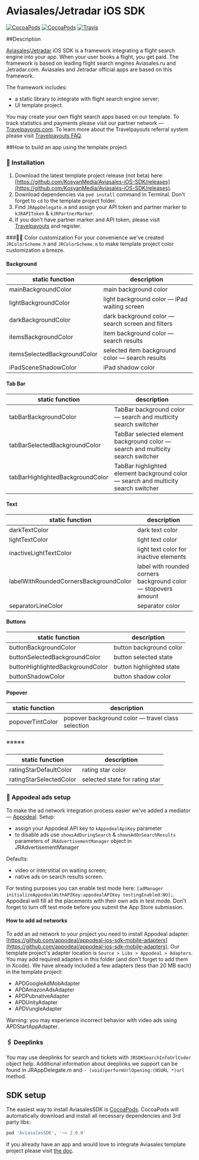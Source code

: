 Aviasales/Jetradar iOS SDK
=================
[![CocoaPods](https://img.shields.io/cocoapods/v/AviasalesSDK.svg)](https://cocoapods.org/pods/AviasalesSDK)
[![CocoaPods](https://img.shields.io/cocoapods/p/AviasalesSDK.svg)](https://cocoapods.org/pods/AviasalesSDK)
[![Travis](https://img.shields.io/travis/KosyanMedia/Aviasales-iOS-SDK/master.svg)](https://travis-ci.org/KosyanMedia/Aviasales-iOS-SDK)

##Description


[Aviasales](https://www.aviasales.ru)/[Jetradar](https://www.jetradar.com) iOS SDK is a framework integrating a flight search engine into your app. When your user books a flight, you get paid. The framework is based on leading flight search engines Aviasales.ru and Jetradar.com. Aviasales and Jetradar official apps are based on this framework.

The framework includes:

* a static library to integrate with flight search engine server;
* UI template project.
 
You may create your own flight search apps based on our template. To track statistics and payments please visit our partner network — [Travelpayouts.com](https://www.travelpayouts.com/).
To learn more about the Travelpayouts referral system please visit [Travelpayouts FAQ](https://support.travelpayouts.com/hc/en-us/articles/203955613-Commission-and-payments).


##<a name="usage"></a>How to build an app using the template project
### 📲 Installation
1. Download the latest template project release (not beta) here: [https://github.com/KosyanMedia/Aviasales-iOS-SDK/releases](https://github.com/KosyanMedia/Aviasales-iOS-SDK/releases).
2. Download dependencies via ```pod install``` command in Terminal. Don't forget to ```cd``` to the template project folder.
3. Find ```JRAppDelegate.m``` and assign your API token and partner marker to ```kJRAPIToken``` & ```kJRPartnerMarker```.
4. If you don't have partner marker and API token, please visit [Travelpayouts](https://travelpayouts.com/) and register.

###🔧🍁 Color customization
For your convenience we've created ```JRColorScheme.h``` and ```JRColorScheme.m``` to make template project color customization a breeze.

#### Background
|static function|description|
|--------|--------|
mainBackgroundColor| main background color
lightBackgroundColor| light background color — iPad waiting screen
darkBackgroundColor | dark background color — search screen and filters
itemsBackgroundColor | item background color — search results
itemsSelectedBackgroundColor | selected item background color — search results
iPadSceneShadowColor | iPad shadow color

#### Tab Bar
|static function|description|
|--------|--------|
tabBarBackgroundColor | TabBar background color — search and multicity search switcher 
tabBarSelectedBackgroundColor | TabBar selected element background color — search and multicity search switcher 
tabBarHighlightedBackgroundColor | TabBar highlighted element background color — search and multicity search switcher 

#### Text
|static function|description|
|--------|--------|
darkTextColor | dark text color
lightTextColor | light text color
inactiveLightTextColor | light text color for inactive elements
labelWithRoundedCornersBackgroundColor | label with rounded corners background color — stopovers amount
separatorLineColor | separator color

#### Buttons
|static function|description|
|--------|--------|
buttonBackgroundColor | button background color
buttonSelectedBackgroundColor | button selected state
buttonHighlightedBackgroundColor | button highlighted state
buttonShadowColor | button shadow color

#### Popover
|static function|description|
|--------|--------|
popoverTintColor | popover background color — travel class selection

#### ⭐️⭐️⭐️⭐️⭐️
|static function|description|
|--------|--------|
ratingStarDefaultColor | rating star color
ratingStarSelectedColor | selected state for rating star


### 🤑 Appodeal ads setup
To make the ad network integration process easier we've added a mediator — [Appodeal](https://www.appodeal.com/).
Setup:

* assign your Appodeal API key to ```kAppodealApiKey``` parameter
* to disable ads use ```showsAdDuringSearch``` & ```showsAdOnSearchResults``` parameters of ```JRAdvertisementManager``` object in JRAdvertisementManager

Defaults:

* video or interstitial on waiting screen;
* native ads on search results screen.

For testing purposes you can enable test mode here: ```[adManager initializeAppodealWithAPIKey:appodealAPIKey testingEnabled:NO];```. Appodeal will fill all the placements with their own ads in test mode. Don't forget to turn off test mode before you submit the App Store submission.

#### How to add ad networks
To add an ad network to your project you need to install Appodeal adapter: [https://github.com/appodeal/appodeal-ios-sdk-mobile-adapters](https://github.com/appodeal/appodeal-ios-sdk-mobile-adapters). Our template project's adapter location is ```Source > Libs > Appodeal > Adapters```. You may add required adapters in this folder (and don't forget to add them in Xcode).
We have already included a few adapters (less than 20 MB each) in the template project:

* APDGoogleAdMobAdapter
* APDAmazonAdsAdapter
* APDPubnativeAdapter
* APDUnityAdapter
* APDVungleAdapter

Warning: you may experience incorrect behavior with video ads using APDStartAppAdapter.

### 🖇 Deeplinks
You may use deeplinks for search and tickets with ```JRSDKSearchInfoUrlCoder``` object help.
Additional information about deeplinks we support can be found in JRAppDelegate.m and ```- (void)performUrlOpening:(NSURL *)url``` method.


## SDK setup
The easiest way to install AviasalesSDK is [CocoaPods](https://cocoapods.org/pods/AviasalesSDK). CocoaPods will automatically download and install all necessary dependencies and 3rd party libs:

```ruby
pod 'AviasalesSDK', '~> 2.0.0'
```

If you already have an app and would love to integrate Aviasales template project please visit [the doc](TemplateIntegration.md).
